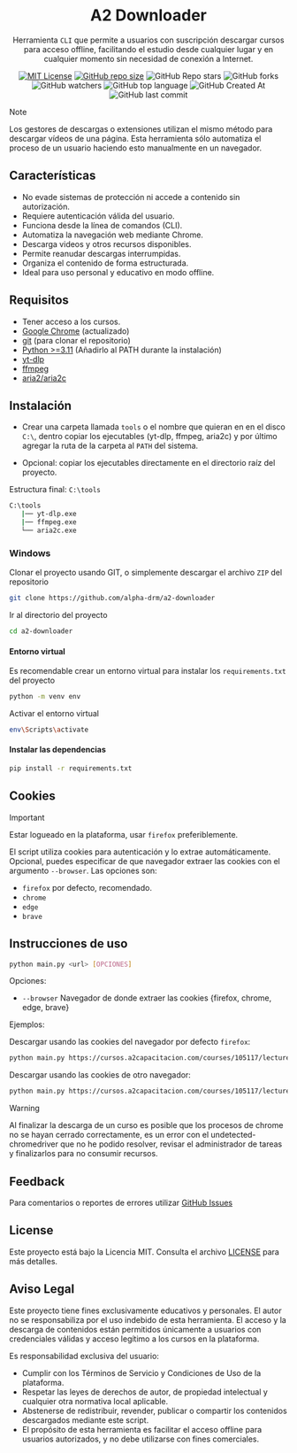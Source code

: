 <div align="center">

# A2 Downloader

Herramienta `CLI` que permite a usuarios con suscripción descargar cursos para acceso offline, facilitando el estudio desde cualquier lugar y en cualquier momento sin necesidad de conexión a Internet.

[![MIT License](https://img.shields.io/badge/License-MIT-green.svg)](https://choosealicense.com/licenses/mit/)
[![GitHub repo size](https://img.shields.io/github/repo-size/alpha-drm/a2-downloader)]()
![GitHub Repo stars](https://img.shields.io/github/stars/alpha-drm/a2-downloader)
![GitHub forks](https://img.shields.io/github/forks/alpha-drm/a2-downloader)
![GitHub watchers](https://img.shields.io/github/watchers/alpha-drm/a2-downloader)
![GitHub top language](https://img.shields.io/github/languages/top/alpha-drm/a2-downloader)
![GitHub Created At](https://img.shields.io/github/created-at/alpha-drm/a2-downloader)
![GitHub last commit](https://img.shields.io/github/last-commit/alpha-drm/a2-downloader)


</div>

> [!NOTE]
> Los gestores de descargas o extensiones utilizan el mismo método para descargar vídeos de una página. Esta herramienta sólo automatiza el proceso de un usuario haciendo esto manualmente en un navegador.

## Características

- No evade sistemas de protección ni accede a contenido sin autorización.
- Requiere autenticación válida del usuario.
- Funciona desde la línea de comandos (CLI).
- Automatiza la navegación web mediante Chrome.
- Descarga videos y otros recursos disponibles.
- Permite reanudar descargas interrumpidas.
- Organiza el contenido de forma estructurada.
- Ideal para uso personal y educativo en modo offline.

## Requisitos

- Tener acceso a los cursos.
- [Google Chrome](https://www.google.com/intl/es_us/chrome/) (actualizado)
- [git](https://git-scm.com/) (para clonar el repositorio)
- [Python >=3.11](https://python.org/) (Añadirlo al PATH durante la instalación)
- [yt-dlp](https://github.com/yt-dlp/yt-dlp/)
- [ffmpeg](https://ffmpeg.org/)
- [aria2/aria2c](https://github.com/aria2/aria2/)

## Instalación

- Crear una carpeta llamada `tools` o el nombre que quieran en en el disco `C:\`, dentro copiar los ejecutables (yt-dlp, ffmpeg, aria2c) y por último agregar la ruta de la carpeta al `PATH` del sistema.

- Opcional: copiar los ejecutables directamente en el directorio raíz del proyecto.

Estructura final: `C:\tools`

```bash
C:\tools
   |── yt-dlp.exe
   |── ffmpeg.exe
   └── aria2c.exe
```

### Windows

Clonar el proyecto usando GIT, o simplemente descargar el archivo `ZIP` del repositorio

```bash
git clone https://github.com/alpha-drm/a2-downloader

```

Ir al directorio del proyecto

```bash
cd a2-downloader
```

#### Entorno virtual
  Es recomendable crear un entorno virtual para instalar los `requirements.txt` del proyecto
```bash
python -m venv env
```

  Activar el entorno virtual
```bash
env\Scripts\activate
```

#### Instalar las dependencias

```bash
pip install -r requirements.txt
```

## Cookies

> [!IMPORTANT]
> Estar logueado en la plataforma, usar `firefox` preferiblemente.

El script utiliza cookies para autenticación y lo extrae automáticamente. Opcional, puedes especificar de que navegador extraer las cookies con el argumento `--browser`. Las opciones son:

- `firefox` por defecto, recomendado.
- `chrome`
- `edge`
- `brave`

## Instrucciones de uso

```bash
python main.py <url> [OPCIONES]
```
Opciones:
- `--browser` Navegador de donde extraer las cookies {firefox, chrome, edge, brave}

Ejemplos:

Descargar usando las cookies del navegador por defecto `firefox`:
```bash
python main.py https://cursos.a2capacitacion.com/courses/105117/lectures/50050151
```

Descargar usando las cookies de otro navegador:
```bash
python main.py https://cursos.a2capacitacion.com/courses/105117/lectures/50050151 --browser edge
```

> [!WARNING]
> Al finalizar la descarga de un curso es posible que los procesos de chrome no se hayan cerrado correctamente, es un error con el 
undetected-chromedriver que no he podido resolver,  revisar el administrador de tareas y finalizarlos para no consumir recursos.

## Feedback

Para comentarios o reportes de errores utilizar [GitHub Issues](https://github.com/alpha-drm/a2-downloader/issues) 

## License

Este proyecto está bajo la Licencia MIT. Consulta el archivo [LICENSE](https://github.com/alpha-drm/a2-downloader/blob/main/LICENSE) para más detalles.

## Aviso Legal

Este proyecto tiene fines exclusivamente educativos y personales. El autor no se responsabiliza por el uso indebido de esta herramienta. El acceso y la descarga de contenidos están permitidos únicamente a usuarios con credenciales válidas y acceso legítimo a los cursos en la plataforma.

Es responsabilidad exclusiva del usuario:
- Cumplir con los Términos de Servicio y Condiciones de Uso de la plataforma.
- Respetar las leyes de derechos de autor, de propiedad intelectual y cualquier otra normativa local aplicable.
- Abstenerse de redistribuir, revender, publicar o compartir los contenidos descargados mediante este script.
- El propósito de esta herramienta es facilitar el acceso offline para usuarios autorizados, y no debe utilizarse con fines comerciales.
